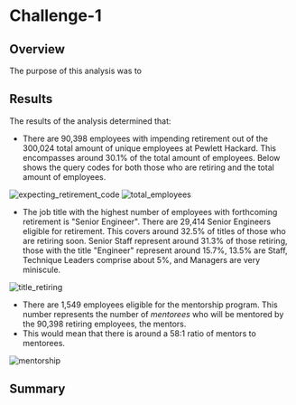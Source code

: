 # Challenge-1

## Overview
The purpose of this analysis was to 

## Results
The results of the analysis determined that:
- There are 90,398 employees with impending retirement out of the 300,024 total amount of unique employees at Pewlett Hackard. This encompasses around 30.1% of the total amount of employees. Below shows the query codes for both those who are retiring and the total amount of employees.

![expecting_retirement_code](Resources/expecting_retirement_code.png)
![total_employees](Resources/total-employees.png)

- The job title with the highest number of employees with forthcoming retirement is "Senior Engineer". There are 29,414 Senior Engineers eligible for retirement. This covers around 32.5% of titles of those who are retiring soon. Senior Staff represent around 31.3% of those retiring, those with the title "Engineer" represent around 15.7%, 13.5% are Staff, Technique Leaders comprise about 5%, and Managers are very miniscule.

![title_retiring](Resources/title_retiring.png)

- There are 1,549 employees eligible for the mentorship program. This number represents the number of *mentorees* who will be mentored by the 90,398 retiring employees, the mentors.
- This would mean that there is around a 58:1 ratio of mentors to mentorees.  

![mentorship](Resources/mentorship.png)

## Summary
